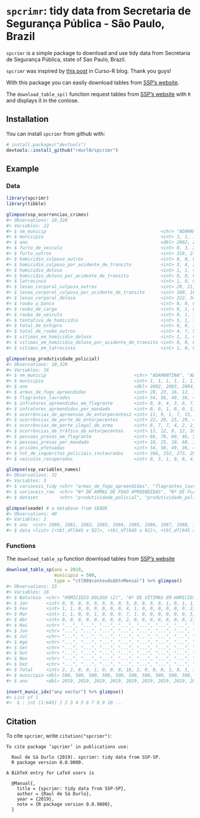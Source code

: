 
# `spcrimr`: tidy data from Secretaria de Segurança Pública - São Paulo, Brazil

`spcrimr` is a simple package to download and use tidy data from
Secretaria de Segurança Pública, state of Sao Paulo, Brazil.

`spcrimr` was inspired by [this post](https://www.curso-r.com/blog/2017-05-19-scrapper-ssp/) in Curso-R blog. Thank you guys!

With this package you can easily download tables from [SSP’s
website](http://www.ssp.sp.gov.br/Estatistica/Pesquisa.aspx).

The `download_table_sp()` function request tables from [SSP’s
website](http://www.ssp.sp.gov.br/Estatistica/Pesquisa.aspx) with `R`
and displays it in the conlose.

## Installation

You can install `spcrimr` from github with:

``` r
# install.packages("devtools")
devtools::install_github("rdurl0/spcrimr")
```

## Example

### Data

``` r
library(spcrimr)
library(tibble)

glimpse(ssp_ocorrencias_crimes)
#> Observations: 10,320
#> Variables: 22
#> $ nm_municip                                           <chr> "ADAMANTI...
#> $ municipio                                            <int> 1, 1, 1, ...
#> $ ano                                                  <dbl> 2002, 200...
#> $ furto_de_veiculo                                     <int> 0, 3, 2, ...
#> $ furto_outros                                         <int> 319, 277,...
#> $ homicidio_culposo_outros                             <int> 0, 0, 0, ...
#> $ homicidio_culposo_por_acidente_de_transito           <int> 3, 4, 2, ...
#> $ homicidio_doloso                                     <int> 1, 1, 4, ...
#> $ homicidio_doloso_por_acidente_de_transito            <int> 0, 0, 0, ...
#> $ latrocinio                                           <int> 1, 0, 0, ...
#> $ lesao_corporal_culposa_outras                        <int> 29, 21, 1...
#> $ lesao_corporal_culposa_por_acidente_de_transito      <int> 160, 168,...
#> $ lesao_corporal_dolosa                                <int> 322, 344,...
#> $ roubo_a_banco                                        <int> 0, 0, 0, ...
#> $ roubo_de_carga                                       <int> 0, 1, 0, ...
#> $ roubo_de_veiculo                                     <int> 0, 1, 1, ...
#> $ tentativa_de_homicidio                               <int> 5, 1, 3, ...
#> $ total_de_estupro                                     <int> 0, 0, 1, ...
#> $ total_de_roubo_outros                                <int> 4, 7, 5, ...
#> $ vitimas_em_homicidio_doloso                          <int> 1, 1, 4, ...
#> $ vitimas_em_homicidio_doloso_por_acidente_de_transito <int> 0, 0, 0, ...
#> $ vitimas_em_latrocinio                                <int> 1, 0, 0, ...

glimpse(ssp_produtividade_policial)
#> Observations: 10,320
#> Variables: 16
#> $ nm_municip                                 <chr> "ADAMANTINA", "ADAM...
#> $ municipio                                  <int> 1, 1, 1, 1, 1, 1, 1...
#> $ ano                                        <dbl> 2002, 2003, 2004, 2...
#> $ armas_de_fogo_apreendidas                  <int> 20, 23, 16, 12, 18,...
#> $ flagrantes_lavrados                        <int> 54, 58, 49, 36, 43,...
#> $ infratores_apreendidos_em_flagrante        <int> 8, 9, 4, 3, 6, 7, 3...
#> $ infratores_apreendidos_por_mandado         <int> 0, 0, 1, 0, 0, 1, 0...
#> $ ocorrências_de_apreensao_de_entorpecentes1 <int> 11, 9, 1, 7, 15, 6,...
#> $ ocorrências_de_porte_de_entorpecentes      <int> 22, 28, 25, 29, 40,...
#> $ ocorrências_de_porte_ilegal_de_arma        <int> 8, 7, 7, 4, 2, 2, 2...
#> $ ocorrências_de_tráfico_de_entorpecentes    <int> 12, 12, 9, 12, 20, ...
#> $ pessoas_presas_em_flagrante                <int> 66, 78, 60, 46, 58,...
#> $ pessoas_presas_por_mandado                 <int> 18, 25, 10, 68, 107...
#> $ prisões_efetuadas                          <int> 54, 58, 49, 36, 43,...
#> $ tot_de_inquéritos_policiais_instaurados    <int> 366, 332, 273, 290,...
#> $ veiculos_recuperados                       <int> 0, 3, 1, 0, 6, 4, 2...

glimpse(ssp_variables_names)
#> Observations: 32
#> Variables: 3
#> $ variaveis_tidy <chr> "armas_de_fogo_apreendidas", "flagrantes_lavrad...
#> $ variaveis_raw  <chr> "Nº DE ARMAS DE FOGO APREENDIDAS", "Nº DE FLAGR...
#> $ dataset        <chr> "produtividade_policial", "produtividade_polici...

glimpse(seade) # a database from SEADE
#> Observations: 40
#> Variables: 2
#> $ ano  <int> 1980, 1981, 1982, 1983, 1984, 1985, 1986, 1987, 1988, 198...
#> $ data <list> [<tbl_df[645 x 92]>, <tbl_df[645 x 92]>, <tbl_df[645 x 9...
```

### Functions

The `download_table_sp` function download tables from [SSP’s
website](http://www.ssp.sp.gov.br/Estatistica/Pesquisa.aspx)

``` r
download_table_sp(ano = 2019,
                  municipio = 500,
                  type = "ctl00$conteudo$btnMensal") %>% glimpse()
#> Observations: 23
#> Variables: 16
#> $ Natureza  <chr> "HOMICÍDIO DOLOSO (2)", "Nº DE VÍTIMAS EM HOMICÍDIO ...
#> $ Jan       <int> 0, 0, 0, 0, 0, 0, 0, 0, 5, 0, 0, 0, 0, 1, 0, 1, 1, 1...
#> $ Fev       <int> 1, 1, 0, 0, 0, 0, 0, 0, 4, 1, 0, 0, 0, 0, 0, 0, 2, 1...
#> $ Mar       <int> 1, 1, 0, 0, 1, 0, 0, 0, 7, 1, 0, 0, 0, 0, 0, 0, 5, 5...
#> $ Abr       <int> 0, 0, 0, 0, 0, 0, 0, 0, 2, 0, 0, 0, 0, 0, 0, 0, 2, 2...
#> $ Mai       <chr> "...", "...", "...", "...", "...", "...", "...", ".....
#> $ Jun       <chr> "...", "...", "...", "...", "...", "...", "...", ".....
#> $ Jul       <chr> "...", "...", "...", "...", "...", "...", "...", ".....
#> $ Ago       <chr> "...", "...", "...", "...", "...", "...", "...", ".....
#> $ Set       <chr> "...", "...", "...", "...", "...", "...", "...", ".....
#> $ Out       <chr> "...", "...", "...", "...", "...", "...", "...", ".....
#> $ Nov       <chr> "...", "...", "...", "...", "...", "...", "...", ".....
#> $ Dez       <chr> "...", "...", "...", "...", "...", "...", "...", ".....
#> $ Total     <int> 2, 2, 0, 0, 1, 0, 0, 0, 18, 2, 0, 0, 0, 1, 0, 1, 10,...
#> $ municipio <dbl> 500, 500, 500, 500, 500, 500, 500, 500, 500, 500, 50...
#> $ ano       <dbl> 2019, 2019, 2019, 2019, 2019, 2019, 2019, 2019, 2019...
```

``` r
insert_munic_idx("any vector") %>% glimpse()
#> List of 1
#>  $ : int [1:645] 1 2 3 4 5 6 7 8 9 10 ...
```

## Citation

To cite `spcrimr`, write `citation("spcrimr")`:

    To cite package ‘spcrimr’ in publications use:
    
      Raul de Sá Durlo (2019). spcrimr: tidy data from SSP-SP.
      R package version 0.0.9000.
    
    A BibTeX entry for LaTeX users is
    
      @Manual{,
        title = {spcrimr: tidy data from SSP-SP},
        author = {Raul de Sá Durlo},
        year = {2019},
        note = {R package version 0.0.9000},
      }
